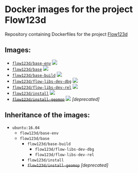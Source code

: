 # Docker images for the project Flow123d
Repository containing Dockerfiles for the project [Flow123d](https://github.com/flow123d/flow123d)

## Images:
  -  [`flow123d/base-env`](https://github.com/janhybs/flow123d-docker-images/tree/master/dockerfiles/base-env) [![](https://images.microbadger.com/badges/image/flow123d/base-env.svg)](https://microbadger.com/images/flow123d/base-env "analysed by microbadger")
  -  [`flow123d/base`](https://github.com/janhybs/flow123d-docker-images/tree/master/dockerfiles/base) [![](https://images.microbadger.com/badges/image/flow123d/base.svg)](https://microbadger.com/images/flow123d/base "analysed by microbadger")
  -  [`flow123d/base-build`](https://github.com/janhybs/flow123d-docker-images/tree/master/dockerfiles/base-build) [![](https://images.microbadger.com/badges/image/flow123d/base-build.svg)](https://microbadger.com/images/flow123d/base-build "analysed by microbadger")
  -  [`flow123d/flow-libs-dev-dbg`](https://github.com/janhybs/flow123d-docker-images/tree/master/dockerfiles/flow-libs-dev-dbg) [![](https://images.microbadger.com/badges/image/flow123d/flow-libs-dev-dbg.svg)](https://microbadger.com/images/flow123d/flow-libs-dev-dbg "analysed by microbadger")
  -  [`flow123d/flow-libs-dev-rel`](https://github.com/janhybs/flow123d-docker-images/tree/master/dockerfiles/flow-libs-dev-rel) [![](https://images.microbadger.com/badges/image/flow123d/flow-libs-dev-rel.svg)](https://microbadger.com/images/flow123d/flow-libs-dev-rel "analysed by microbadger")
  -  [`flow123d/install`](https://github.com/janhybs/flow123d-docker-images/tree/master/dockerfiles/install) [![](https://images.microbadger.com/badges/image/flow123d/install.svg)](https://microbadger.com/images/flow123d/install "analysed by microbadger")
  -  [~~`flow123d/install-geomop`~~](https://github.com/janhybs/flow123d-docker-images/tree/master/dockerfiles/install-geomop) [![](https://images.microbadger.com/badges/image/flow123d/install-geomop.svg)](https://microbadger.com/images/flow123d/install-geomop "analysed by microbadger") *[deprecated]*


## Inheritance of the images:
  - `ubuntu:16.04`
    - `flow123d/base-env`
    - `flow123d/base`
      - `flow123d/base-build`
        - `flow123d/flow-libs-dev-dbg`
        - `flow123d/flow-libs-dev-rel`
      - `flow123d/install`
      - ~~`flow123d/install-geomop`~~ *[deprecated]*
